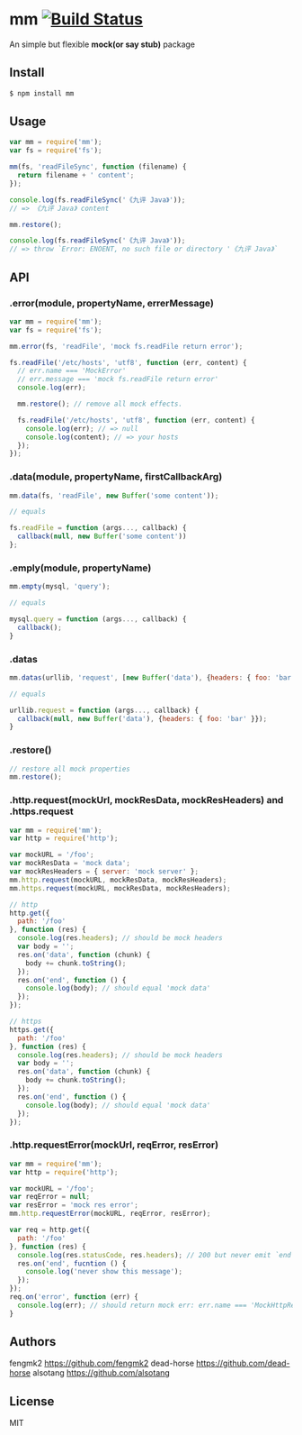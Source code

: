 mm [![Build Status](https://travis-ci.org/node-modules/mm.svg?branch=master)](https://travis-ci.org/node-modules/mm)
=======

An simple but flexible **mock(or say stub)** package

## Install

```bash
$ npm install mm
```

## Usage

```js
var mm = require('mm');
var fs = require('fs');

mm(fs, 'readFileSync', function (filename) {
  return filename + ' content';
});

console.log(fs.readFileSync('《九评 Java》'));
// => 《九评 Java》 content

mm.restore();

console.log(fs.readFileSync('《九评 Java》'));
// => throw `Error: ENOENT, no such file or directory '《九评 Java》`
```

## API

### .error(module, propertyName, errerMessage)

```js
var mm = require('mm');
var fs = require('fs');

mm.error(fs, 'readFile', 'mock fs.readFile return error');

fs.readFile('/etc/hosts', 'utf8', function (err, content) {
  // err.name === 'MockError'
  // err.message === 'mock fs.readFile return error'
  console.log(err);

  mm.restore(); // remove all mock effects.

  fs.readFile('/etc/hosts', 'utf8', function (err, content) {
    console.log(err); // => null
    console.log(content); // => your hosts
  });
});
```

### .data(module, propertyName, firstCallbackArg)

```js
mm.data(fs, 'readFile', new Buffer('some content'));

// equals

fs.readFile = function (args..., callback) {
  callback(null, new Buffer('some content'))
};
```

### .emply(module, propertyName)

```js
mm.empty(mysql, 'query');

// equals

mysql.query = function (args..., callback) {
  callback();
}
```

### .datas

```js
mm.datas(urllib, 'request', [new Buffer('data'), {headers: { foo: 'bar' }}]);

// equals

urllib.request = function (args..., callback) {
  callback(null, new Buffer('data'), {headers: { foo: 'bar' }});
}
```

### .restore()

```js
// restore all mock properties
mm.restore();
```

### .http.request(mockUrl, mockResData, mockResHeaders) and .https.request

```js
var mm = require('mm');
var http = require('http');

var mockURL = '/foo';
var mockResData = 'mock data';
var mockResHeaders = { server: 'mock server' };
mm.http.request(mockURL, mockResData, mockResHeaders);
mm.https.request(mockURL, mockResData, mockResHeaders);

// http
http.get({
  path: '/foo'
}, function (res) {
  console.log(res.headers); // should be mock headers
  var body = '';
  res.on('data', function (chunk) {
    body += chunk.toString();
  });
  res.on('end', function () {
    console.log(body); // should equal 'mock data'
  });
});

// https
https.get({
  path: '/foo'
}, function (res) {
  console.log(res.headers); // should be mock headers
  var body = '';
  res.on('data', function (chunk) {
    body += chunk.toString();
  });
  res.on('end', function () {
    console.log(body); // should equal 'mock data'
  });
});
```

### .http.requestError(mockUrl, reqError, resError)

```js
var mm = require('mm');
var http = require('http');

var mockURL = '/foo';
var reqError = null;
var resError = 'mock res error';
mm.http.requestError(mockURL, reqError, resError);

var req = http.get({
  path: '/foo'
}, function (res) {
  console.log(res.statusCode, res.headers); // 200 but never emit `end` event
  res.on('end', fucntion () {
    console.log('never show this message');
  });
});
req.on('error', function (err) {
  console.log(err); // should return mock err: err.name === 'MockHttpResponseError'
}
```

## Authors

fengmk2 <https://github.com/fengmk2>
dead-horse <https://github.com/dead-horse>
alsotang <https://github.com/alsotang>

## License

MIT
